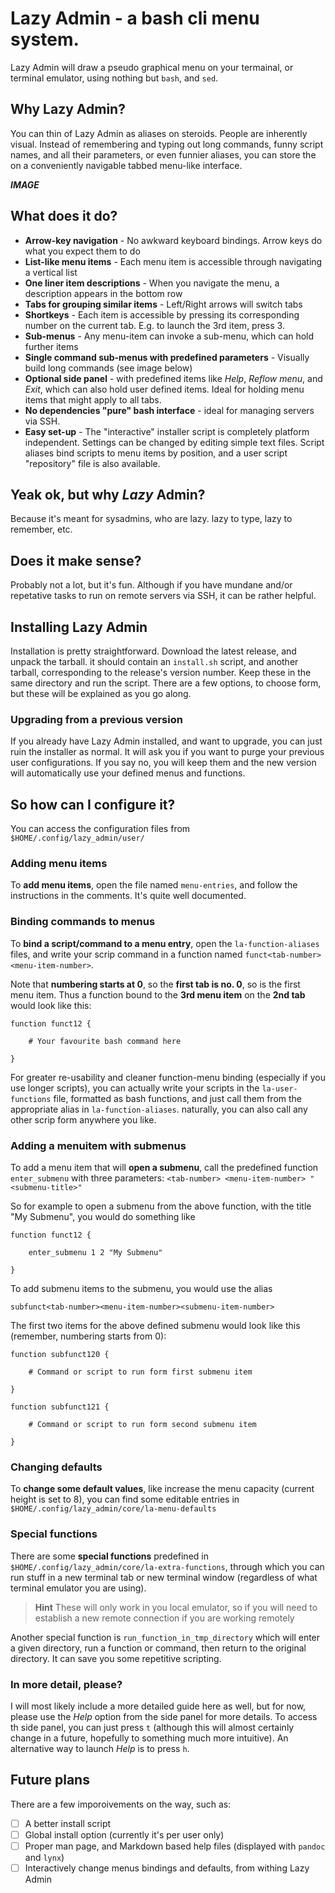 # Lazy Admin - a bash cli menu system.

Lazy Admin will draw a pseudo graphical menu on your termainal, or terminal emulator, using nothing but `bash`, and `sed`.

## Why Lazy Admin?

You can thin of Lazy Admin as aliases on steroids. People are inherently visual. Instead of remembering  and typing out long commands, funny script names, and all their parameters, or even funnier aliases, you can store the on a conveniently navigable tabbed menu-like interface.

***IMAGE***

## What does it do?

* **Arrow-key navigation** - No awkward keyboard bindings. Arrow keys do what you expect them to do
* **List-like menu items** - Each menu item is accessible through navigating a vertical list
* **One liner item descriptions** - When you navigate the menu, a description appears in the bottom row
* **Tabs for grouping similar items** - Left/Right arrows will switch tabs
* **Shortkeys** - Each item is accessible by pressing its corresponding number on the current tab. E.g. to launch the 3rd item, press 3.
* **Sub-menus** - Any menu-item can invoke a sub-menu, which can hold further items
* **Single command sub-menus with predefined parameters** - Visually build long commands (see image below)
* **Optional side panel** - with predefined items like *Help*, *Reflow menu*, and *Exit*, which can also hold user defined items. Ideal for holding menu items that might apply to all tabs.
* **No dependencies "pure" bash interface** - ideal for managing servers via SSH.
* **Easy set-up** - The "interactive" installer script is completely platform independent. Settings can be changed by editing simple text files. Script aliases bind scripts to menu items by position, and a user script "repository" file is also available.

## Yeak ok, but why *Lazy* Admin?

Because it's meant for sysadmins, who are lazy. lazy to type, lazy to remember, etc.

## Does it make sense?

Probably not a lot, but it's fun. Although if you have mundane and/or repetative tasks to run on remote servers via SSH, it can be rather helpful.

## Installing Lazy Admin

Installation is pretty straightforward. Download the latest release, and unpack the tarball. it should contain an `install.sh` script, and another tarball, corresponding to the release's version number. Keep these in the same directory and run the script. There are a few options, to choose form, but these will be explained as you go along.

### Upgrading from a previous version

If you already have Lazy Admin installed, and want to upgrade, you can just ruin the installer as normal. It will ask you if you want to purge your previous user configurations. If you say no, you will keep them and the new version will automatically use your defined menus and functions.

## So how can I configure it?

You can access the configuration files from `$HOME/.config/lazy_admin/user/`

### Adding menu items

To **add menu items**, open the file named `menu-entries`, and follow the instructions in the comments. It's quite well documented.

### Binding commands to menus

To **bind a script/command to a menu entry**, open the `la-function-aliases` files, and write your scrip command in a function named `funct<tab-number><menu-item-number>`.

Note that **numbering starts at 0**, so the **first tab is no. 0**, so is the first menu item. Thus a function bound to the **3rd menu item** on the **2nd tab** would look like this:

```
function funct12 {

    # Your favourite bash command here

}
```

For greater re-usability and cleaner function-menu binding (especially if you use longer scripts), you can actually write your scripts in the `la-user-functions` file, formatted as bash functions, and just call them from the appropriate alias in `la-function-aliases`. naturally, you can also call any other scrip form anywhere you like.

### Adding a menuitem with submenus

To add a menu item that will **open a submenu**, call the predefined function ` enter_submenu` with three parameters: `<tab-number> <menu-item-number> "<submenu-title>"`

So for example to open a submenu from the above function, with the title "My Submenu", you would do something like

```
function funct12 {

    enter_submenu 1 2 "My Submenu"

}
```

To add submenu items to the submenu, you would use the alias

`subfunct<tab-number><menu-item-number><submenu-item-number>`

The first two items for the above defined submenu would look like this (remember, numbering starts from 0):

```
function subfunct120 {

    # Command or script to run form first submenu item

}

function subfunct121 {

    # Command or script to run form second submenu item

}
```

### Changing defaults

To **change some default values**, like increase the menu capacity (current height is set to 8), you can find some editable entries in `$HOME/.config/lazy_admin/core/la-menu-defaults`

### Special functions

There are some **special functions** predefined in `$HOME/.config/lazy_admin/core/la-extra-functions`, through which you can run stuff in a new terminal tab or new terminal window (regardless of what terminal emulator you are using).

> **Hint** These will only work in you local emulator, so if you will need to establish a new remote connection if you are working remotely

Another special function is `run_function_in_tmp_directory` which will enter a given directory, run a function or command, then return to the original directory. It can save you some repetitive scripting.

### In more detail, please?

I will most likely include a more detailed guide here as well, but for now, please use the *Help* option from the side panel for more details. To access th side panel, you can just press `t` (although this will almost certainly change in a future, hopefully to something much more intuitive). An alternative way to launch *Help* is to press `h`.

## Future plans

There are a few imporoivements on the way, such as:

* [ ] A better install script
* [ ] Global install option (currently it's per user only)
* [ ] Proper man page, and Markdown based help files (displayed with `pandoc` and `lynx`)
* [ ] Interactively change menus bindings and defaults, from withing Lazy Admin
